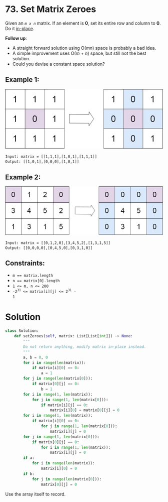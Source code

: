 # 73. Set Matrix Zeroes

Given an *`m x n`* matrix. If an element is **0**, set its entire row and column to **0**. Do it [in-place](https://en.wikipedia.org/wiki/In-place_algorithm).

**Follow up**:
- A straight forward solution using O(*mn*) space is probably a bad idea.
- A simple improvement uses O(*m + n*) space, but still not the best solution.
- Could you devise a constant space solution?

## Example 1:
![mat3.jpg](/src/mat3.jpg)
```
Input: matrix = [[1,1,1],[1,0,1],[1,1,1]]
Output: [[1,0,1],[0,0,0],[1,0,1]]
```

## Example 2:
![mat4.jpg](/src/mat4.jpg)
```
Input: matrix = [[0,1,2,0],[3,4,5,2],[1,3,1,5]]
Output: [[0,0,0,0],[0,4,5,0],[0,3,1,0]]
```

## Constraints:
- `m == matrix.length`
- `n == matrix[0].length`
- `1 <= m, n <= 200`
- <code>-2<sup>31</sup> <= matrix[i][j] <= 2<sup>31</sup> - 1</code>

# Solution
```python
class Solution:
    def setZeroes(self, matrix: List[List[int]]) -> None:
        """
        Do not return anything, modify matrix in-place instead.
        """
        a, b = 0, 0
        for i in range(len(matrix)):
            if matrix[i][0] == 0:
                a = 1
        for j in range(len(matrix[0])):
            if matrix[0][j] == 0:
                b = 1
        for i in range(1, len(matrix)):
            for j in range(1, len(matrix[0])):
                if matrix[i][j] == 0:
                    matrix[i][0] = matrix[0][j] = 0
        for i in range(1, len(matrix)):
            if matrix[i][0] == 0:
                for j in range(1, len(matrix[0])):
                    matrix[i][j] = 0
        for j in range(1, len(matrix[0])):
            if matrix[0][j] == 0:
                for i in range(1, len(matrix)):
                    matrix[i][j] = 0
        if a:
            for i in range(len(matrix)):
                matrix[i][0] = 0
        if b:
            for j in range(len(matrix[0])):
                matrix[0][j] = 0
```
Use the array itself to record.
